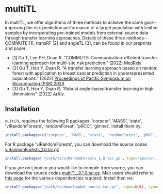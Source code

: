 # multiTL

In multiTL, we offer algorithms of three methods to achieve the same goal-- improving the risk prediction performance of a target population with limited samples by incorporating pre-trained models from external source data through transfer learning approaches. Details of these three methods--COMMUTE [1], transRF [2] and angleTL [3], can be found in our preprints and paper:

- [1] Gu T, Lee PH, Duan R. “COMMUTE: Communication-efficient transfer learning approach for multi-site risk prediction.” (2022) [MedRxiv](https://www.medrxiv.org/content/10.1101/2022.03.23.22272834v1).
- [2] Gu T, Han Y, Duan R. “A transfer learning approach based on random forest with application to breast cancer prediction in underrepresented
    populations.”  (2022) [Proceedings of Pacific Symposium on Biocomputing (PSB) 2023](https://psb.stanford.edu/callfor/papers/psb23_papers_allv2.pdf).
- [3] Gu T, Han Y, Duan R. “Robust angle-based transfer learning in high dimensions”  (2022) [ArXiv](http://arxiv.org/abs/2210.12759).

## Installation

`multiTL` requires the following R packages: 'corpcor', 'MASS', 'stats', 'viRandomForests', 'randomForest', 'pROC', 'glmnet'. Install them by: 

```r
install.packages(c('corpcor', 'MASS', 'stats', 'randomForest', 'pROC', 'glmnet'), dependencies=TRUE)
```

For R package 'viRandomForests', you can download the source codes [viRandomForests_1.0.tar.gz](https://github.com/biostat-duan-lab/multiTL/blob/master/viRandomForests_1.0.tar.gz)

```r
install.packages('/path/to/viRandomForests_1.0.tar.gz', type='source', repo=NULL)
```

If you are on Linux or you would like to compile from source, you can download the source codes [multiTL_0.1.0.tar.gz](https://github.com/biostat-duan-lab/multiTL/blob/master/releases/multiTL_0.1.0.tar.gz). Mac users should refer to [this page](https://cran.r-project.org/bin/macosx/tools/) for the various dependencies required. Install then via: 
```r
install.packages("/path/to/downloaded_source.tar.gz", repos=NULL, type="source")
```

